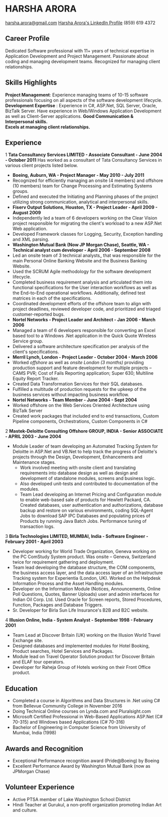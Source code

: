 # **HARSHA ARORA**
 [harsha.arora@gmail.com](mailto:harsha.arora@gmail.com) 
 [Harsha Arora&#39;s LinkedIn Profile](https://www.linkedin.com/in/harshaarora) 
 (859) 619 4372

## **Career Profile**
Dedicated Software professional with 11+ years of technical expertise in Application Development and Project Management.  Passionate about coding and managing development teams. Recognized for managing client relationships.

## **Skills Highlights**
**Project Management**:  Experience managing teams of 10-15 software professionals focusing on all aspects of the software development lifecycle.
**Development Expertise** : Experience in C#, ASP.Net, SQL Server, Oracle, BizTalk Server.  Have experience in Web/Windows Application Development as well as Client-Server applications.
**Good Communication &amp; Interpersonal skills.**  
**Excels at managing client relationships.**

## **Experience**

1 **Tata Consultancy Services LIMITED  -  Associate Consultant - June 2004 - October 2011**
Has worked as a consultant of Tata Consultancy Services in various client projects listed below.

 - **Boeing, Auburn, WA - Project Manager  -  May 2010 - July 2011**
  - Recognized for efficiently managing an onsite (4 members) and offshore (10 members) team for Change Processing and Estimating Systems groups.
  - Defined and executed the Initiating and Planning phases of the project utilizing strong communication, analytical and interpersonal skills.
 - **Fiserv Output Solutions, Houston, TX - Project Leader - April 2009 - August 2009**
  - Independently led a team of 6 developers working on the Clear Vision project responsible for migrating the client&#39;s workload to a new ASP.Net Web application.
  - Developed Framework classes for Logging, Security, Exception handling and XML parsing.
 - **Washington Mutual Bank (Now JP Morgan Chase), Seattle, WA - Technical analyst cum developer -                                    April 2006 - September 2008**
  - Led an onsite team of 3 technical analysts_ that was responsible for the main Personal Online Banking Website and the Business Banking Website.
  - Used the SCRUM Agile methodology for the software development lifecycle.
  - Completed business requirement analysis and articulated them into functional specifications for the User interaction workflows as well as the End-to-End operational workflows.  Additionally, defined test matrices in each of the specifications.
  - Coordinated development efforts of the offshore team to align with project deadlines, reviewed developer code, and prioritized and triaged customer-reported bugs.
 - **Nortel Networks - Project Leader and Architect - Jan 2006 - March 2006**
  - Managed a team of 6 developers responsible for converting an Excel based tool to a Windows .Net application in the Quick Quote Wireless Service group.
  - Delivered a software architecture specification per analysis of the client&#39;s specifications.
 - **Merril Lynch, London - Project Leader - October 2004 - March 2006**
  - Worked _offshore_ as well as _onsite London (3 months)_ providing production support and feature development for multiple projects – CAMS PVR; Cost of Fails Reporting application; Super 630; Multiline Equity Report Tracker.
  - Created Data Transformation Services for their SQL databases.
  - Fulfilled a multitude of production requests for the upkeep of the business services without impacting business workflow.
 - **Nortel Networks - Team Member     -  June 2004 - Sept 2004**
  - Worked offshore on the Web Services Oriented Architecture using BizTalk Server
  - Created work packages that included end to end transactions, Custom Pipeline components, Orchestrations, Custom Components in C#

2 **Mastek-Deloitte Consulting Offshore GROUP, INDIA - Senior ASSOCIATE -  APRIL 2003 - June 2004**
- Module Leader of team developing an Automated Tracking System for Deloitte in ASP.Net and VB.Net to help track the progress of Deloitte&#39;s projects through the Design, Development, Enhancements and Maintenance stages.
  - Work involved meeting with onsite client and translating requirements into database design as well as design and development of standalone modules, screens and business logic.
  - Also developed unit-tests and contributed to documentation of the modules.
  - Team Lead developing an Internet Pricing and Configuration module to enable web-based sale of products for Hewlett Packard, CA.   Created databases, user authentication and authorizations, database backup and restore on various environments, coding SQL-Agent Jobs to download SAP IPC Databases and populating prices of Products by running Java Batch Jobs.  Performance tuning of transaction logs.

3 **Birla Technologies LIMITED, MUMBAI, India  - Software Engineer -  February 2001 - April 2003**
  - Developer working for World Trade Organization, Geneva working on the PC ComStudy System product. Was onsite – Geneva, Switzerland twice for requirement gathering and deployment.
  - Team lead developing the database structure, the COM components, the business access layer, and the data access layer of an Infrastructure Tracking system for Experientia (London, UK).   Worked on the Helpdesk Information Process and the Asset Handling modules.
  - Developer on the Information Module (Notices, Announcements, Online Poll Questions, Quotes, Banner Uploads) user and admin interfaces for Indian Oil Corp. Ltd.  Used Oracle for Screen reports, Stored Procedures, Function, Packages and Database Triggers.
  - Sr. Developer for Birla Sun Life Insurance&#39;s B2B and B2C website.

4 **Illusion Online, India -  System Analyst - September 1998 - February 2001**
  - Team Lead at Discover Britain (UK) working on the Illusion World Travel Exchange site.
  - Designed databases and implemented modules for Hotel Booking, Product searches, Hotel Services and Packages.
  - Module lead on Travel Operator Solution product for Discover Britain and ELAF tour operators.
  - Developer for Raheja Group of Hotels working on their Front Office product.

## **Education**
- Completed a course in Algorithms and Data Structures in .Net using C# from Bellevue Community College in November 2016
- Doing Technical Online courses on Lynda.com and Pluralsight.com
- Microsoft Certified Professional in Web-Based Applications ASP.Net (C# 70-315) and Windows based Applications (C# 70-316)
- Bachelor of Engineering in Computer Science from University of Mumbai, India (1998)

## **Awards and Recognition**
- Exceptional Performance recognition award (Pride@Boeing) by Boeing
- Excellent Performance Award by Washington Mutual Bank (now as JPMorgan Chase)

## **Volunteer Experience**
- Active PTSA member of Lake Washington School District
- Hindi Teacher at Gurukul, a non-profit organization promoting Indian Art and culture.

